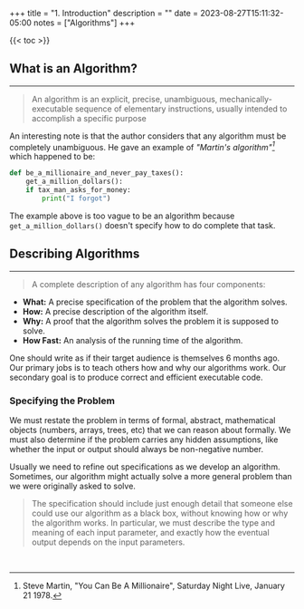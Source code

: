 +++
title = "1. Introduction"
description = ""
date = 2023-08-27T15:11:32-05:00
notes = ["Algorithms"]
+++

{{< toc >}}



## What is an Algorithm?
***

> An algorithm is an explicit, precise, unambiguous, mechanically-executable sequence of elementary instructions, usually intended to accomplish a specific purpose

An interesting note is that the author considers that any algorithm must be completely unambiguous. He gave an example of <cite>"Martin's algorithm"[^1]</cite> which happened to be:


[^1]: Steve Martin, "You Can Be A Millionaire", Saturday Night Live, January 21 1978.

```python
def be_a_millionaire_and_never_pay_taxes():
    get_a_million_dollars():
    if tax_man_asks_for_money:
        print("I forgot")
```

The example above is too vague to be an algorithm because `get_a_million_dollars()` doesn't specify how to do complete that task.



## Describing Algorithms
***
> A complete description of any algorithm has four components:
- **What:** A precise specification of the problem that the algorithm solves.
- **How:** A precise description of the algorithm itself.
- **Why:** A proof that the algorithm solves the problem it is supposed to solve.
- **How Fast:** An analysis of the running time of the algorithm.

One should write as if their target audience is themselves 6 months ago. Our primary jobs is to teach others how and why our algorithms work. Our secondary goal is to produce correct and efficient executable code.

### Specifying the Problem
We must restate the problem in terms of formal, abstract, mathematical objects (numbers, arrays, trees, etc) that we can reason about formally. We must also determine if the problem carries any hidden assumptions, like whether the input or output should always be non-negative number. 

Usually we need to refine out specifications as we develop an algorithm. Sometimes, our algorithm might actually solve a more general problem than we were originally asked to solve.

> The specification should include just enough detail that someone else could use our algorithm as a black box, without knowing how or why the algorithm works. In particular, we must describe the type and meaning of each input parameter, and exactly how the eventual output depends on the input parameters.



<br>
